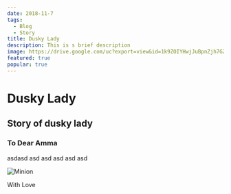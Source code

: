 ```yaml
---
date: 2018-11-7
tags:
  - Blog
  - Story
title: Dusky Lady
description: This is s brief description
image: https://drive.google.com/uc?export=view&id=1k9ZOIYHwjJuBpnZjh7GZ9IS4_SDvwMag
featured: true
popular: true
---
```


# Dusky Lady

## Story of dusky lady

### To Dear Amma


asdasd
asd
asd
asd
asd
asd


![Minion](https://drive.google.com/uc?export=view&id=1RMEdP-oqSKhxbnlh1l09PoEUN6-0zkp_)


With Love
